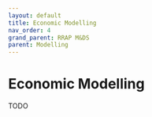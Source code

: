 ```yaml
---
layout: default
title: Economic Modelling
nav_order: 4
grand_parent: RRAP M&DS
parent: Modelling
---
```

# Economic Modelling
TODO